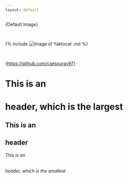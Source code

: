 ```yaml
---
layout: default
---
```


{Default Image}

<br>

{% include ![Image of Yaktocat](https://octodex.github.com/images/yaktocat.png)
.md %}

<br>

{https://github.com/csesourav97}

# This is an <h1> header, which is the largest
## This is an <h2> header
###### This is an <h6> header, which is the smallest
